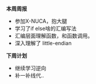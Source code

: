 **本周周报**
- 参加X-NUCA，抱大腿
- 学习了if else啥的汇编写法
- 汇编层面理解函数，和函数调用。
- 深入理解了 little-endian

**下周计划**
- 继续学习逆向
- 补一补线代..
